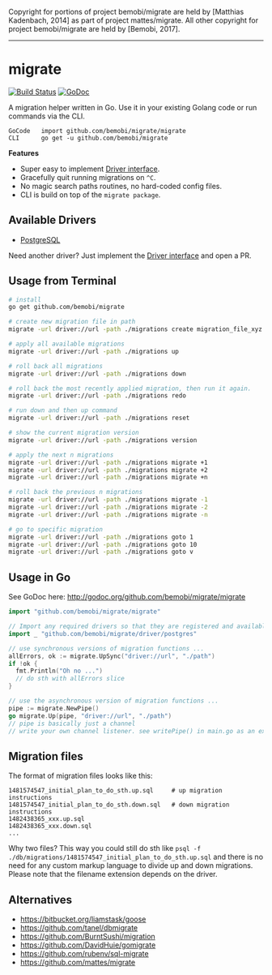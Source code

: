 Copyright for portions of project bemobi/migrate are held by [Matthias Kadenbach, 2014] as part of project mattes/migrate.
All other copyright for project bemobi/migrate are held by [Bemobi, 2017].

---

# migrate

[![Build Status](https://travis-ci.org/bemobi/migrate.svg?branch=master)](https://travis-ci.org/bemobi/migrate)
[![GoDoc](https://godoc.org/github.com/bemobi/migrate?status.svg)](https://godoc.org/github.com/bemobi/migrate)

A migration helper written in Go. Use it in your existing Golang code 
or run commands via the CLI. 

```
GoCode   import github.com/bemobi/migrate/migrate
CLI      go get -u github.com/bemobi/migrate
```

__Features__

* Super easy to implement [Driver interface](http://godoc.org/github.com/bemobi/migrate/driver#Driver).
* Gracefully quit running migrations on ``^C``.
* No magic search paths routines, no hard-coded config files.
* CLI is build on top of the ``migrate package``.


## Available Drivers

 * [PostgreSQL](driver/postgres)

Need another driver? Just implement the [Driver interface](http://godoc.org/github.com/bemobi/migrate/driver#Driver) and open a PR.


## Usage from Terminal

```bash
# install
go get github.com/bemobi/migrate

# create new migration file in path
migrate -url driver://url -path ./migrations create migration_file_xyz

# apply all available migrations
migrate -url driver://url -path ./migrations up

# roll back all migrations
migrate -url driver://url -path ./migrations down

# roll back the most recently applied migration, then run it again.
migrate -url driver://url -path ./migrations redo

# run down and then up command
migrate -url driver://url -path ./migrations reset

# show the current migration version
migrate -url driver://url -path ./migrations version

# apply the next n migrations
migrate -url driver://url -path ./migrations migrate +1
migrate -url driver://url -path ./migrations migrate +2
migrate -url driver://url -path ./migrations migrate +n

# roll back the previous n migrations
migrate -url driver://url -path ./migrations migrate -1
migrate -url driver://url -path ./migrations migrate -2
migrate -url driver://url -path ./migrations migrate -n

# go to specific migration
migrate -url driver://url -path ./migrations goto 1
migrate -url driver://url -path ./migrations goto 10
migrate -url driver://url -path ./migrations goto v
```


## Usage in Go

See GoDoc here: http://godoc.org/github.com/bemobi/migrate/migrate

```go
import "github.com/bemobi/migrate/migrate"

// Import any required drivers so that they are registered and available
import _ "github.com/bemobi/migrate/driver/postgres"

// use synchronous versions of migration functions ...
allErrors, ok := migrate.UpSync("driver://url", "./path")
if !ok {
  fmt.Println("Oh no ...")
  // do sth with allErrors slice
}

// use the asynchronous version of migration functions ...
pipe := migrate.NewPipe()
go migrate.Up(pipe, "driver://url", "./path")
// pipe is basically just a channel
// write your own channel listener. see writePipe() in main.go as an example.
```

## Migration files

The format of migration files looks like this:

```
1481574547_initial_plan_to_do_sth.up.sql     # up migration instructions
1481574547_initial_plan_to_do_sth.down.sql   # down migration instructions
1482438365_xxx.up.sql
1482438365_xxx.down.sql
...
```

Why two files? This way you could still do sth like 
``psql -f ./db/migrations/1481574547_initial_plan_to_do_sth.up.sql`` and there is no
need for any custom markup language to divide up and down migrations. Please note
that the filename extension depends on the driver.


## Alternatives

 * https://bitbucket.org/liamstask/goose
 * https://github.com/tanel/dbmigrate
 * https://github.com/BurntSushi/migration
 * https://github.com/DavidHuie/gomigrate
 * https://github.com/rubenv/sql-migrate
 * https://github.com/mattes/migrate
